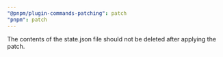 ```yaml
---
"@pnpm/plugin-commands-patching": patch
"pnpm": patch
---
```


The contents of the state.json file should not be deleted after applying the patch.
